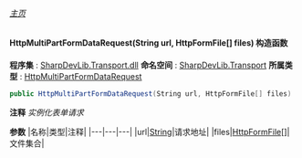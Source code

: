 ###### [主页](./Index.md "主页")
#### HttpMultiPartFormDataRequest(String url, HttpFormFile[] files) 构造函数
**程序集** : [SharpDevLib.Transport.dll](./SharpDevLib.Transport.assembly.md "SharpDevLib.Transport.dll")
**命名空间** : [SharpDevLib.Transport](./SharpDevLib.Transport.namespace.md "SharpDevLib.Transport")
**所属类型** : [HttpMultiPartFormDataRequest](./SharpDevLib.Transport.HttpMultiPartFormDataRequest.md "HttpMultiPartFormDataRequest")
``` csharp
public HttpMultiPartFormDataRequest(String url, HttpFormFile[] files)
```
**注释**
*实例化表单请求*

**参数**
|名称|类型|注释|
|---|---|---|
|url|[String](https://learn.microsoft.com/en-us/dotnet/api/system.string "String")|请求地址|
|files|[HttpFormFile\[\]](https://learn.microsoft.com/en-us/dotnet/api/sharpdevlib.transport.httpformfile[] "HttpFormFile\[\]")|文件集合|

